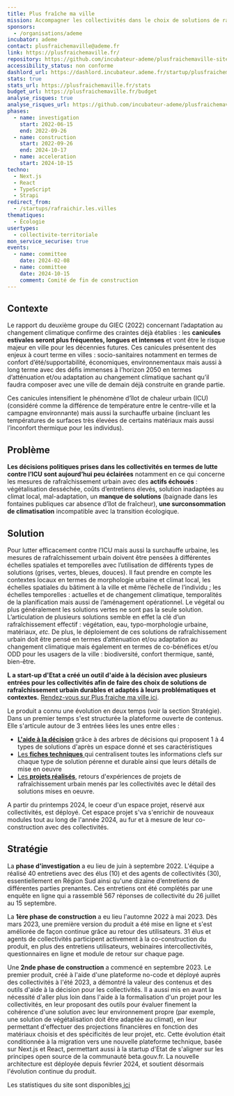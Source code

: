 ```yaml
---
title: Plus fraîche ma ville
mission: Accompagner les collectivités dans le choix de solutions de rafraîchissement urbain pérennes et durables
sponsors:
  - /organisations/ademe
incubator: ademe
contact: plusfraichemaville@ademe.fr
link: https://plusfraichemaville.fr/
repository: https://github.com/incubateur-ademe/plusfraichemaville-site
accessibility_status: non conforme
dashlord_url: https://dashlord.incubateur.ademe.fr/startup/plusfraichemaville
stats: true
stats_url: https://plusfraichemaville.fr/stats
budget_url: https://plusfraichemaville.fr/budget
analyse_risques: true
analyse_risques_url: https://github.com/incubateur-ademe/plusfraichemaville-site/blob/main/SECURITY.md
phases:
  - name: investigation
    start: 2022-06-15
    end: 2022-09-26
  - name: construction
    start: 2022-09-26
    end: 2024-10-17
  - name: acceleration
    start: 2024-10-15
techno:
  - Next.js
  - React
  - TypeScript
  - Strapi
redirect_from:
  - /startups/rafraichir.les.villes
thematiques:
  - Écologie
usertypes:
  - collectivite-territoriale
mon_service_securise: true
events:
  - name: committee
    date: 2024-02-08
  - name: committee
    date: 2024-10-15
    comment: Comité de fin de construction
---
```

## Contexte

Le rapport du deuxième groupe du GIEC (2022) concernant l’adaptation au changement climatique confirme des craintes déjà établies : les **canicules estivales seront plus fréquentes, longues et intenses** et vont être le risque majeur en ville pour les décennies futures. Ces canicules présentent des enjeux à court terme en villes : socio-sanitaires notamment en termes de confort d’été/supportabilité, économiques, environnementaux mais aussi à long terme avec des défis immenses à l’horizon 2050 en termes d’atténuation et/ou adaptation au changement climatique sachant qu’il faudra composer avec une ville de demain déjà construite en grande partie.

Ces canicules intensifient le phénomène d’îlot de chaleur urbain (ICU) (considéré comme la différence de température entre le centre-ville et la campagne environnante) mais aussi la surchauffe urbaine (incluant les températures de surfaces très élevées de certains matériaux mais aussi l’inconfort thermique pour les individus).

## Problème

**Les décisions politiques prises dans les collectivités en termes de lutte contre l’ICU sont aujourd’hui peu éclairées** notamment en ce qui concerne les mesures de rafraîchissement urbain avec des **actifs échoués** : végétalisation desséchée, coûts d’entretiens élevés, solution inadaptées au climat local, mal-adaptation, un **manque de solutions** (baignade dans les fontaines publiques car absence d’îlot de fraîcheur), **une surconsommation de climatisation** incompatible avec la transition écologique.

## Solution

Pour lutter efficacement contre l’ICU mais aussi la surchauffe urbaine, les mesures de rafraîchissement urbain doivent être pensées à différentes échelles spatiales et temporelles avec l’utilisation de différents types de solutions (grises, vertes, bleues, douces). Il faut prendre en compte les contextes locaux en termes de morphologie urbaine et climat local, les échelles spatiales du bâtiment à la ville et même l’échelle de l’individu ; les échelles temporelles : actuelles et de changement climatique, temporalités de la planification mais aussi de l’aménagement opérationnel. Le végétal ou plus généralement les solutions vertes ne sont pas la seule solution. L’articulation de plusieurs solutions semble en effet la clé d’un rafraîchissement effectif : végétation, eau, typo-morphologie urbaine, matériaux, *etc.* De plus, le déploiement de ces solutions de rafraîchissement urbain doit être pensé en termes d’atténuation et/ou adaptation au changement climatique mais également en termes de co-bénéfices et/ou ODD pour les usagers de la ville : biodiversité, confort thermique, santé, bien-être.

**L a start-up d'Etat a créé un outil d'aide à la décision avec plusieurs entrées pour les collectivités afin de faire des choix de solutions de rafraîchissement urbain durables et adaptés à leurs problématiques et contextes.** [Rendez-vous sur Plus fraiche ma ville ici](https://plusfraichemaville.fr/).

Le produit a connu une évolution en deux temps (voir la section Stratégie). Dans un premier temps s'est structurée la plateforme ouverte de contenus. Elle s'articule autour de 3 entrées liées les unes entre elles :

* **[L'aide à la décision](https://plusfraichemaville.fr/aide-decision)** grâce à des arbres de décisions qui proposent 1 à 4 types de solutions d'après un espace donné et ses caractéristiques
* [Les **fiches techniques** ](https://plusfraichemaville.fr/fiches-techniques)qui centralisent toutes les informations clefs sur chaque type de solution pérenne et durable ainsi que leurs détails de mise en oeuvre
* [Les **projets réalisés**](https://plusfraichemaville.fr/projets), retours d'expériences de projets de rafraîchissement urbain menés par les collectivités avec le détail des solutions mises en oeuvre.

A partir du printemps 2024, le coeur d'un espace projet, réservé aux collectivités, est déployé. Cet espace projet s'va s'enrichir de nouveaux modules tout au long de l'année 2024, au fur et à mesure de leur co-construction avec des collectivités.

## Stratégie

La **phase d'investigation** a eu lieu de juin à septembre 2022. L'équipe a réalisé 40 entretiens avec des élus (10) et des agents de collectivités (30), essentiellement en Région Sud ainsi qu'une dizaine d’entretiens de différentes parties prenantes.  Ces entretiens ont été complétés par une enquête en ligne qui a rassemblé 567 réponses de collectivité du 26 juillet au 15 septembre.

La **1ère phase de construction** a eu lieu l'automne 2022 à mai 2023. Dès mars 2023, une première version du produit a été mise en ligne et s'est améliorée de façon continue grâce au retour des utilisateurs. 31 élus et agents de collectivités participent activement à la co-construction du produit, en plus des entretiens utilisateurs, webinaires intercollectivités, questionnaires en ligne et module de retour sur chaque page.

Une **2nde phase de construction** a commencé en septembre 2023. Le premier produit, créé à l'aide d'une plateforme no-code et déployé auprès des collectivités à l'été 2023, a démontré la valeur des contenus et des outils d'aide à la décision pour les collectivités. Il a aussi mis en avant la nécessité d'aller plus loin dans l'aide à la formalisation d'un projet pour les collectivités, en leur proposant des outils pour évaluer finement la cohérence d'une solution avec leur environnement propre (par exemple, une solution de végétalisation doit être adaptée au climat), en leur permettant d'effectuer des projections financières en fonction des matériaux choisis et des spécificités de leur projet, etc. Cette évolution était conditionnée à la migration vers une nouvelle plateforme technique, basée sur Next.js et React, permettant aussi à la startup d'Etat de s'aligner sur les principes open source de la communauté beta.gouv.fr. La nouvelle architecture est déployée depuis février 2024, et soutient désormais l'évolution continue du produit.

Les statistiques du site sont disponibles[ ici](https://stats.data.gouv.fr/index.php?module=CoreHome&action=index&date=yesterday&period=day&idSite=243#?period=year&date=2023-05-15&idSite=243&category=General_Actions&subcategory=General_Pages)
